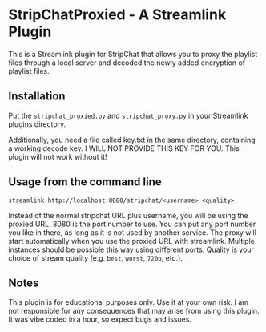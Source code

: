 # StripChatProxied - A Streamlink Plugin

This is a Streamlink plugin for StripChat that allows you to proxy the playlist files through a local server and decoded the newly added encryption of playlist files.

## Installation

Put the `stripchat_proxied.py` and `stripchat_proxy.py` in your Streamlink plugins directory.

Additionally, you need a file called key.txt in the same directory, containing a working decode key. I WILL NOT PROVIDE THIS KEY FOR YOU. This plugin will not work without it!

## Usage from the command line

```
streamlink http://localhost:8080/stripchat/<username> <quality>
```

Instead of the normal stripchat URL plus username, you will be using the proxied URL. 8080 is the port number to use. You can put any port number you like in there, as long as it is not used by another service.
The proxy will start automatically when you use the proxied URL with streamlink. Multiple instances should be possible this way using different ports. Quality is your choice of stream quality (e.g. `best`, `worst`, `720p`, etc.).

## Notes

This plugin is for educational purposes only. Use it at your own risk. I am not responsible for any consequences that may arise from using this plugin. It was vibe coded in a hour, so expect bugs and issues.

